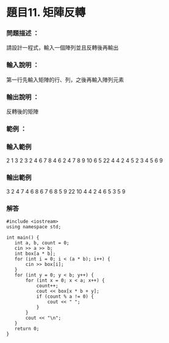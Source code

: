 # 題目11. 矩陣反轉

### 問題描述 ：

請設計一程式，輸入一個陣列並且反轉後再輸出

### 輸入說明 ：

第一行先輸入矩陣的行、列，之後再輸入陣列元素

### 輸出說明 ：

反轉後的矩陣

### 範例 ：

### 輸入範例

2 1
3
2
3 2
4 6
7 8
4 6
2 4
7 8 9 10
6 5 22 4
4 2
4 5
2 3
4 5
6 9

### 輸出範例
3 2
4 7 4
6 8 6
7 6
8 5
9 22
10 4
4 2 4 6
5 3 5 9
 
### 解答
 
 ```
#include <iostream>  
using namespace std;  
  
int main() {  
    int a, b, count = 0;  
    cin >> a >> b;  
    int box[a * b];  
    for (int i = 0; i < (a * b); i++) {  
        cin >> box[i];  
    }  
    for (int y = 0; y < b; y++) {  
        for (int x = 0; x < a; x++) {  
            count++;  
            cout << box[x * b + y];  
            if (count % a != 0) {  
                cout << " ";  
            }  
        }  
        cout << "\n";  
    }  
    return 0;  
}  
```
